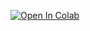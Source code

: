 [![Open In Colab](https://colab.research.google.com/assets/colab-badge.svg)](https://colab.research.google.com/github/jackjameswillis/Hopfield/blob/main/discrete-async-rHN.ipynb#scrollTo=ce68c3c5-8dbd-49b6-aeda-e44256477510)
